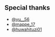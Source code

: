 ## Special thanks

* [@yu__56](http://free-icon.niku-ga-burning.jp/creator/yu__56)
* [@mappe_17](http://free-icon.niku-ga-burning.jp/creator/mappe_17)
* [@huwahituzi01](http://free-icon.niku-ga-burning.jp/creator/huwahituzi01)
